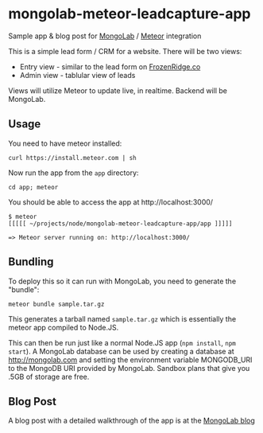 mongolab-meteor-leadcapture-app
===============================

Sample app &amp; blog post for [MongoLab](http://mongolab.com) / [Meteor](http://meteor.com) integration

This is a simple lead form / CRM for a website. There will be two views:

* Entry view - similar to the lead form on [FrozenRidge.co](http://frozenridge.co)
* Admin view - tablular view of leads

Views will utilize Meteor to update live, in realtime. Backend will be MongoLab.


## Usage

You need to have meteor installed:

`curl https://install.meteor.com | sh`

Now run the app from the `app` directory:

`cd app; meteor`

You should be able to access the app at http://localhost:3000/

```
$ meteor
[[[[[ ~/projects/node/mongolab-meteor-leadcapture-app/app ]]]]]

=> Meteor server running on: http://localhost:3000/
```

## Bundling

To deploy this so it can run with MongoLab, you need to generate the "bundle":

`meteor bundle sample.tar.gz`

This generates a tarball named `sample.tar.gz` which is essentially the meteor
app compiled to Node.JS.

This can then be run just like a normal Node.JS app (`npm install`, `npm
start`). A MongoLab database can be used by creating a database at
http://mongolab.com and setting the environment variable MONGODB_URI to the
MongoDB URI provided by MongoLab. Sandbox plans that give you .5GB of storage
are free.

## Blog Post

A blog post with a detailed walkthrough of the app is at the [MongoLab blog](http://blog.mongolab.com/foo)
